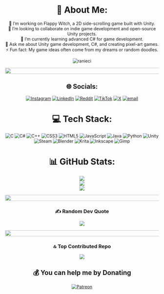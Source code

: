 <div align="center">

# 🌸 About Me:
🔭 I’m working on Flappy Witch, a 2D side-scrolling game built with Unity.<br>👯 I’m looking to collaborate on indie game development and open-source Unity projects.<br>🌱 I’m currently learning advanced C# for game development.<br>💬 Ask me about Unity game development, C#, and creating pixel-art games.<br>⚡ Fun fact: My game ideas often come from my dreams or random doodles.

<p align="center"> <img src="https://komarev.com/ghpvc/?username=ranieci&label=Profile%20views&color=0e75b6&style=flat" alt="ranieci" /> </p>

<img width="4004" height="20" alt="dfgd" src="https://github.com/user-attachments/assets/6c14f529-706f-4720-af99-d9f2bb8642b2" />

## 🌐 Socials:
[![Instagram](https://img.shields.io/badge/Instagram-%23E4405F.svg?logo=Instagram&logoColor=white)](https://instagram.com/crazycompanygames) [![LinkedIn](https://img.shields.io/badge/LinkedIn-%230077B5.svg?logo=linkedin&logoColor=white)](https://linkedin.com/in/rabia-ç) [![Reddit](https://img.shields.io/badge/Reddit-%23FF4500.svg?logo=Reddit&logoColor=white)](https://reddit.com/user/Liawea) [![TikTok](https://img.shields.io/badge/TikTok-%23000000.svg?logo=TikTok&logoColor=white)](https://tiktok.com/@crazy.company.gam) [![X](https://img.shields.io/badge/X-black.svg?logo=X&logoColor=white)](https://x.com/@CrazyCompanyc) [![email](https://img.shields.io/badge/Email-D14836?logo=gmail&logoColor=white)](mailto:crazycompanygames@gmail.com) 

# 💻 Tech Stack:
![C](https://img.shields.io/badge/c-%2300599C.svg?style=for-the-badge&logo=c&logoColor=white) ![C#](https://img.shields.io/badge/c%23-%23239120.svg?style=for-the-badge&logo=csharp&logoColor=white) ![C++](https://img.shields.io/badge/c++-%2300599C.svg?style=for-the-badge&logo=c%2B%2B&logoColor=white) ![CSS3](https://img.shields.io/badge/css3-%231572B6.svg?style=for-the-badge&logo=css3&logoColor=white) ![HTML5](https://img.shields.io/badge/html5-%23E34F26.svg?style=for-the-badge&logo=html5&logoColor=white) ![JavaScript](https://img.shields.io/badge/javascript-%23323330.svg?style=for-the-badge&logo=javascript&logoColor=%23F7DF1E) ![Java](https://img.shields.io/badge/java-%23ED8B00.svg?style=for-the-badge&logo=openjdk&logoColor=white) ![Python](https://img.shields.io/badge/python-3670A0?style=for-the-badge&logo=python&logoColor=ffdd54) ![Unity](https://img.shields.io/badge/unity-%23000000.svg?style=for-the-badge&logo=unity&logoColor=white) ![Steam](https://img.shields.io/badge/steam-%23000000.svg?style=for-the-badge&logo=steam&logoColor=white) ![Blender](https://img.shields.io/badge/blender-%23F5792A.svg?style=for-the-badge&logo=blender&logoColor=white) ![Krita](https://img.shields.io/badge/Krita-203759?style=for-the-badge&logo=krita&logoColor=EEF37B) ![Inkscape](https://img.shields.io/badge/Inkscape-e0e0e0?style=for-the-badge&logo=inkscape&logoColor=080A13) ![Gimp](https://img.shields.io/badge/Gimp-657D8B?style=for-the-badge&logo=gimp&logoColor=FFFFFF)

# 📊 GitHub Stats:
![](https://github-readme-stats.vercel.app/api?username=Ranieci&theme=neon&hide_border=false&include_all_commits=true&count_private=true)<br/>
![](https://nirzak-streak-stats.vercel.app/?user=Ranieci&theme=neon&hide_border=false)<br/>
![](https://github-readme-stats.vercel.app/api/top-langs/?username=Ranieci&theme=neon&hide_border=false&include_all_commits=true&count_private=true&layout=compact)

<img width="4004" height="20" alt="dfgd" src="https://github.com/user-attachments/assets/6c14f529-706f-4720-af99-d9f2bb8642b2" />

### ✍️ Random Dev Quote
![](https://quotes-github-readme.vercel.app/api?type=horizontal&theme=radical)

<img width="4004" height="20" alt="dfgd" src="https://github.com/user-attachments/assets/6c14f529-706f-4720-af99-d9f2bb8642b2" />

### 🔝 Top Contributed Repo
![](https://github-contributor-stats.vercel.app/api?username=Ranieci&limit=5&theme=neon&combine_all_yearly_contributions=true)

## 💰 You can help me by Donating
[![Patreon](https://img.shields.io/badge/Patreon-F96854?style=for-the-badge&logo=patreon&logoColor=white)](https://patreon.com/https://www.patreon.com/c/ranieci)

</div>
